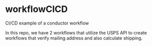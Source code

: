 # workflowCICD
CI/CD example of a conductor workflow


In this repo, we have 2 workflows that utilize the USPS API to create workflows that verify mailing address and also calculate shipping.